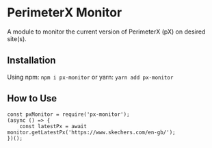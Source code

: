# PerimeterX Monitor

A module to monitor the current version of PerimeterX (pX) on desired site(s).

## Installation
Using npm:
`npm i px-monitor`
or yarn:
`yarn add px-monitor`

## How to Use
```
const pxMonitor = require('px-monitor');
(async () => {
    const latestPx = await monitor.getLatestPx('https://www.skechers.com/en-gb/');
})();
```